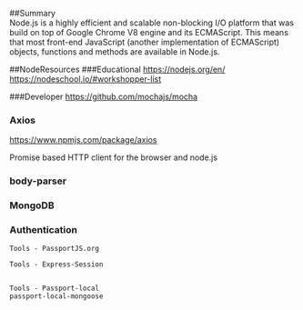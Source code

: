 ##Summary  
Node.js is a highly efficient and scalable non-blocking I/O platform that was build on top of Google Chrome V8 engine and its ECMAScript. This means that most front-end JavaScript (another implementation of ECMAScript) objects, functions and methods are available in Node.js. 

##NodeResources
###Educational
https://nodejs.org/en/ 
https://nodeschool.io/#workshopper-list  

###Developer
https://github.com/mochajs/mocha  

### Axios   
https://www.npmjs.com/package/axios

Promise based HTTP client for the browser and node.js

### body-parser   


### MongoDB




### Authentication

    Tools - PassportJS.org

    Tools - Express-Session


    Tools - Passport-local
    passport-local-mongoose





